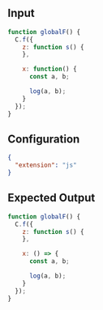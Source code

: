 
## Input
```javascript input
function globalF() {
  C.f({
    z: function s() {
    },

    x: function() {
      const a, b;

      log(a, b);
    }
  });
}
```

## Configuration
```json configuration
{
  "extension": "js"
}
```

## Expected Output
```javascript expected output
function globalF() {
  C.f({
    z: function s() {
    },

    x: () => {
      const a, b;

      log(a, b);
    }
  });
}
```
